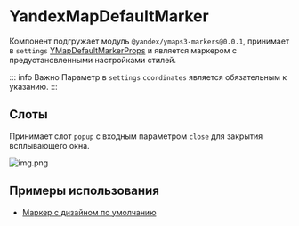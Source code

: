 # YandexMapDefaultMarker

Компонент подгружает модуль `@yandex/ymaps3-markers@0.0.1`, принимает
в `settings` [YMapDefaultMarkerProps](https://yandex.ru/maps-api/docs/js-api/object/markers/YMapDefaultMarker.html#props) и является
маркером с предустановленными настройками стилей.

::: info Важно
Параметр в `settings` `coordinates` является обязательным к указанию.
:::

## Слоты

Принимает слот `popup` с входным параметром `close` для закрытия всплывающего окна.

![img.png](./default-marker.png)

## Примеры использования

- [Маркер с дизайном по умолчанию](/examples/objects/default-marker)
